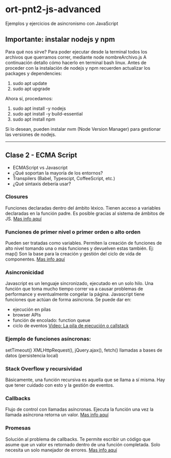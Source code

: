 # ort-pnt2-js-advanced
Ejemplos y ejercicios de asincronismo con JavaScript

## Importante: instalar nodejs y npm
Para qué nos sirve? Para poder ejecutar desde la terminal todos los archivos que querramos correr, mediante node nombreArchivo.js
A continuación detallo cómo hacerlo en terminal bash linux. Antes de proceder con la instalación de nodejs y npm recuerden actualizar los packages y dependencies:
1. sudo apt update
2. sudo apt upgrade

Ahora sí, procedamos:
1. sudo apt install -y nodejs
2. sudo apt install -y build-essential
3. sudo apt install npm

Si lo desean, pueden instalar nvm (Node Version Manager) para gestionar las versiones de nodejs.

------------------------------------------------------------------------------------------------

## Clase 2 - ECMA Script

* ECMAScript vs Javascript
* ¿Qué soportan la mayoría de los entornos?
* Transpilers (Babel, Typescipt, CoffeeScript, etc.)
* ¿Qué sintaxis debería usar?

### Closures
Funciones declaradas dentro del ámbito léxico.
Tienen acceso a variables declaradas en la función padre.
Es posible gracias al sistema de ámbitos de JS.
[Mas info aquí](https://developer.mozilla.org/es/docs/Web/JavaScript/Closures)

### Funciones de primer nivel o primer orden o alto orden
Pueden ser tratadas como variables.
Permiten la creación de funciones de alto nivel tomando una o más funciones y devuelven estas también. Ej: map()
Son la base para la creación y gestión del ciclo de vida de componentes.
[Mas info aquí](https://developer.mozilla.org/es/docs/Glossary/First-class_Function)

### Asincronicidad
Javascript es un lenguaje sincronizado, ejecutado en un solo hilo.
Una función que toma mucho tiempo correr va a causar problemas de performance y eventualmente congelar la página.
Javascript tiene funciones que actúan de forma asíncrona. Se puede dar en:
- ejecución en pilas 
- browser APIs
- función de encolado: function queue
- ciclo de eventos
[Video: La pila de ejecución o callstack](https://www.youtube.com/watch?v=ygA5U7Wgsg8&t=5s)

### Ejemplo de funciones asíncronas:
setTimeout()
XMLHttpRequest(), jQuery.ajax(), fetch()
llamadas a bases de datos (persistencia local)

### Stack Overflow y recursividad
Básicamente, una función recursiva es aquella que se llama a sí misma. Hay que tener cuidado con esto y la gestión de eventos.

### Callbacks
Flujo de control con llamadas asíncronas.
Ejecuta la función una vez la llamada asíncrona retorna un valor.
[Mas info aquí](https://developer.mozilla.org/es/docs/Glossary/Callback_function)

### Promesas
Solución al problema de callbacks.
Te permite escribir un código que asume que un valor es retornado dentro de una función completada.
Solo necesita un solo manejador de errores.
[Mas info aquí](https://developer.mozilla.org/es/docs/Web/JavaScript/Guide/Using_promises)
